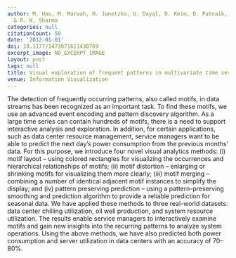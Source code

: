 ```yaml
---
author: M. Hao, M. Marwah, H. Janetzko, U. Dayal, D. Keim, D. Patnaik, N. Ramakrishnan
  & R. K. Sharma
categories: null
citationCount: 50
date: '2012-01-01'
doi: 10.1177/1473871611430769
excerpt_image: NO_EXCERPT_IMAGE
layout: post
tags: null
title: Visual exploration of frequent patterns in multivariate time series
venue: Information Visualization
---
```

The detection of frequently occurring patterns, also called motifs, in data streams has been recognized as an important task. To find these motifs, we use an advanced event encoding and pattern discovery algorithm. As a large time series can contain hundreds of motifs, there is a need to support interactive analysis and exploration. In addition, for certain applications, such as data center resource management, service managers want to be able to predict the next day’s power consumption from the previous months’ data. For this purpose, we introduce four novel visual analytics methods: (i) motif layout – using colored rectangles for visualizing the occurrences and hierarchical relationships of motifs; (ii) motif distortion – enlarging or shrinking motifs for visualizing them more clearly; (iii) motif merging – combining a number of identical adjacent motif instances to simplify the display; and (iv) pattern preserving prediction – using a pattern-preserving smoothing and prediction algorithm to provide a reliable prediction for seasonal data. We have applied these methods to three real-world datasets: data center chilling utilization, oil well production, and system resource utilization. The results enable service managers to interactively examine motifs and gain new insights into the recurring patterns to analyze system operations. Using the above methods, we have also predicted both power consumption and server utilization in data centers with an accuracy of 70–80%.
